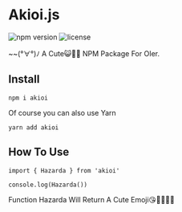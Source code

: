 # Akioi.js
![npm version](https://img.shields.io/badge/npm-v1.0.2-brightgreen.svg) ![license](https://img.shields.io/badge/license-MIT-orange.svg)  

~~(°∀°)ﾉ A Cute😺🎀🎵 NPM Package For OIer.

## Install

    npm i akioi

Of course you can also use Yarn  

    yarn add akioi

## How To Use

    import { Hazarda } from 'akioi'

    console.log(Hazarda())

Function Hazarda Will Return A Cute Emoji😘🐧🤔🤩🫡